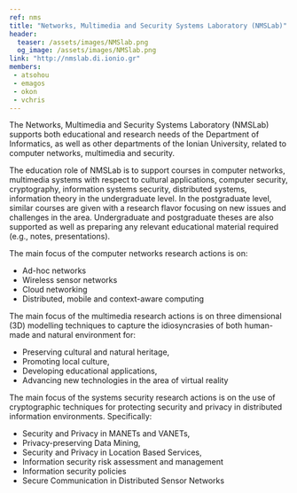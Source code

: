 ```yaml
---
ref: nms
title: "Networks, Multimedia and Security Systems Laboratory (NMSLab)"
header:
  teaser: /assets/images/NMSlab.png
  og_image: /assets/images/NMSlab.png
link: "http://nmslab.di.ionio.gr"
members:
 - atsohou
 - emagos
 - okon
 - vchris
---
```


The Networks, Multimedia and Security Systems Laboratory (NMSLab) supports both educational and research needs of the Department of Informatics, as well as other departments of the Ionian University, related to computer networks, multimedia and security.

The education role of NMSLab is to support courses in computer networks, multimedia systems with respect to cultural applications, computer security, cryptography, information systems security, distributed systems, information theory in the undergraduate level. In the postgraduate level, similar courses are given with a research flavor focusing on new issues and challenges in the area. Undergraduate and postgraduate theses are also supported as well as preparing any relevant educational material required (e.g., notes, presentations).

The main focus of the computer networks research actions is on:

- Ad-hoc networks
-  Wireless sensor networks
-  Cloud networking
-  Distributed, mobile and context-aware computing

The main focus of the multimedia research actions is on three dimensional (3D) modelling techniques to capture the idiosyncrasies of both human-made and natural environment for:

- Preserving cultural and natural heritage,
- Promoting local culture,
- Developing educational applications,
- Advancing new technologies in the area of virtual reality

The main focus of the systems security research actions is on the use of cryptographic techniques for protecting security and privacy in distributed information environments. Specifically:

- Security and Privacy in MANETs and VANETs,
- Privacy-preserving Data Mining,
- Security and Privacy in Location Based Services,
- Information security risk assessment and management
- Information security policies
- Secure Communication in Distributed Sensor Networks
